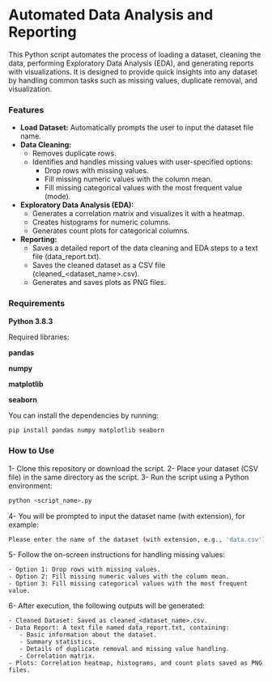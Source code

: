 # Automated Data Analysis and Reporting


This Python script automates the process of loading a dataset, cleaning the data, performing Exploratory Data Analysis (EDA), and generating reports with visualizations. It is designed to provide quick insights into any dataset by handling common tasks such as missing values, duplicate removal, and visualization.

### Features

   - **Load Dataset:** Automatically prompts the user to input the dataset file name.
   - **Data Cleaning:**
        - Removes duplicate rows.
        - Identifies and handles missing values with user-specified options:
            - Drop rows with missing values.
            - Fill missing numeric values with the column mean.
            - Fill missing categorical values with the most frequent value (mode).
   - **Exploratory Data Analysis (EDA):**
        - Generates a correlation matrix and visualizes it with a heatmap.
        - Creates histograms for numeric columns.
        - Generates count plots for categorical columns.
   - **Reporting:**
        - Saves a detailed report of the data cleaning and EDA steps to a text file (data_report.txt).
        - Saves the cleaned dataset as a CSV file (cleaned_<dataset_name>.csv).
        - Generates and saves plots as PNG files.

### Requirements

 **Python 3.8.3**
 
Required libraries:

 **pandas**
 
 **numpy**
 
 **matplotlib**
 
 **seaborn**

You can install the dependencies by running: 
```bash
pip install pandas numpy matplotlib seaborn 
```

### How to Use
1- Clone this repository or download the script.
2- Place your dataset (CSV file) in the same directory as the script.
3- Run the script using a Python environment:
```bash
python <script_name>.py
```
4- You will be prompted to input the dataset name (with extension), for example:
```bash
Please enter the name of the dataset (with extension, e.g., 'data.csv'): my_data.csv
```

5- Follow the on-screen instructions for handling missing values:

    - Option 1: Drop rows with missing values.
    - Option 2: Fill missing numeric values with the column mean.
    - Option 3: Fill missing categorical values with the most frequent value.

6- After execution, the following outputs will be generated:

    - Cleaned Dataset: Saved as cleaned_<dataset_name>.csv.
    - Data Report: A text file named data_report.txt, containing:
       - Basic information about the dataset.
       - Summary statistics.
       - Details of duplicate removal and missing value handling.
       - Correlation matrix.
    - Plots: Correlation heatmap, histograms, and count plots saved as PNG files.




